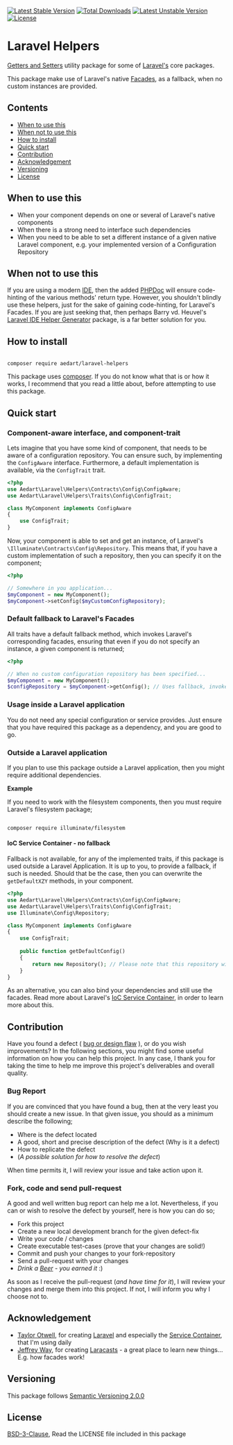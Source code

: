 [![Latest Stable Version](https://poser.pugx.org/aedart/laravel-helpers/v/stable)](https://packagist.org/packages/aedart/laravel-helpers)
[![Total Downloads](https://poser.pugx.org/aedart/laravel-helpers/downloads)](https://packagist.org/packages/aedart/laravel-helpers)
[![Latest Unstable Version](https://poser.pugx.org/aedart/laravel-helpers/v/unstable)](https://packagist.org/packages/aedart/laravel-helpers)
[![License](https://poser.pugx.org/aedart/laravel-helpers/license)](https://packagist.org/packages/aedart/laravel-helpers)

# Laravel Helpers

[Getters and Setters](https://en.wikipedia.org/wiki/Mutator_method) utility package for some of [Laravel's](http://laravel.com/) core packages. 

This package make use of Laravel's native [Facades](http://laravel.com/docs/5.4/facades), as a fallback, when no custom instances are provided.

## Contents

* [When to use this](#when-to-use-this)
* [When not to use this](#when-not-to-use-this)
* [How to install](#how-to-install)
* [Quick start](#quick-start)
* [Contribution](#contribution)
* [Acknowledgement](#acknowledgement)
* [Versioning](#versioning)
* [License](#license)

## When to use this

* When your component depends on one or several of Laravel's native components
* When there is a strong need to interface such dependencies 
* When you need to be able to set a different instance of a given native Laravel component, e.g. your implemented version of a Configuration Repository

## When not to use this

If you are using a modern [IDE](https://en.wikipedia.org/wiki/Integrated_development_environment), then the added [PHPDoc](http://www.phpdoc.org/) will ensure code-hinting of
the various methods' return type. However, you shouldn't blindly use these helpers, just for the sake of gaining code-hinting, for Laravel's Facades. If you are just seeking that,
then perhaps Barry vd. Heuvel's [Laravel IDE Helper Generator](https://github.com/barryvdh/laravel-ide-helper) package, is a far better solution for you.


## How to install

```console

composer require aedart/laravel-helpers
```

This package uses [composer](https://getcomposer.org/). If you do not know what that is or how it works, I recommend that you read a little about, before attempting to use this package.

## Quick start

### Component-aware interface, and component-trait

Lets imagine that you have some kind of component, that needs to be aware of a configuration repository. You can ensure such, by implementing the `ConfigAware` interface.
Furthermore, a default implementation is available, via the `ConfigTrait` trait.

```php
<?php
use Aedart\Laravel\Helpers\Contracts\Config\ConfigAware;
use Aedart\Laravel\Helpers\Traits\Config\ConfigTrait;

class MyComponent implements ConfigAware
{
    use ConfigTrait;
}
```

Now, your component is able to set and get an instance, of Laravel's `\Illuminate\Contracts\Config\Repository`. This means that, if you have a custom implementation of such a repository, then
you can specify it on the component;

```php
<?php

// Somewhere in you application...
$myComponent = new MyComponent();
$myComponent->setConfig($myCustomConfigRepository);

```

### Default fallback to Laravel's Facades

All traits have a default fallback method, which invokes Laravel's corresponding facades, ensuring that even if you do not specify an instance, a given component is returned;

```php
<?php

// When no custom configuration repository has been specified... 
$myComponent = new MyComponent();
$configRepository = $myComponent->getConfig(); // Uses fallback, invokes the `\Illuminate\Support\Facades\Config`, which is then resolved from the IoC Service Container 

```

### Usage inside a Laravel application

You do not need any special configuration or service provides. Just ensure that you have required this package as a dependency, and you are good to go.

### Outside a Laravel application

If you plan to use this package outside a Laravel application, then you might require additional dependencies.

**Example**

If you need to work with the filesystem components, then you must require Laravel's filesystem package;

```console

composer require illuminate/filesystem
```

#### IoC Service Container - no fallback

Fallback is not available, for any of the implemented traits, if this package is used outside a Laravel Application. It is up to you, to provide a fallback, if such is needed.
Should that be the case, then you can overwrite the `getDefaultXZY` methods, in your component.

```php
<?php
use Aedart\Laravel\Helpers\Contracts\Config\ConfigAware;
use Aedart\Laravel\Helpers\Traits\Config\ConfigTrait;
use Illuminate\Config\Repository;

class MyComponent implements ConfigAware
{
    use ConfigTrait;
    
    public function getDefaultConfig()
    {
        return new Repository(); // Please note that this repository will NOT store values statically!
    }
}
```

As an alternative, you can also bind your dependencies and still use the facades. Read more about Laravel's [IoC Service Container](http://laravel.com/docs/5.1/container), in order to learn more about this.

## Contribution

Have you found a defect ( [bug or design flaw](https://en.wikipedia.org/wiki/Software_bug) ), or do you wish improvements? In the following sections, you might find some useful information
on how you can help this project. In any case, I thank you for taking the time to help me improve this project's deliverables and overall quality.

### Bug Report

If you are convinced that you have found a bug, then at the very least you should create a new issue. In that given issue, you should as a minimum describe the following;

* Where is the defect located
* A good, short and precise description of the defect (Why is it a defect)
* How to replicate the defect
* (_A possible solution for how to resolve the defect_)

When time permits it, I will review your issue and take action upon it.

### Fork, code and send pull-request

A good and well written bug report can help me a lot. Nevertheless, if you can or wish to resolve the defect by yourself, here is how you can do so;

* Fork this project
* Create a new local development branch for the given defect-fix
* Write your code / changes
* Create executable test-cases (prove that your changes are solid!)
* Commit and push your changes to your fork-repository
* Send a pull-request with your changes
* _Drink a [Beer](https://en.wikipedia.org/wiki/Beer) - you earned it_ :)

As soon as I receive the pull-request (_and have time for it_), I will review your changes and merge them into this project. If not, I will inform you why I choose not to.

## Acknowledgement

* [Taylor Otwell](https://github.com/taylorotwell), for creating [Laravel](http://laravel.com) and especially the [Service Container](http://laravel.com/docs/5.1/container), that I'm using daily
* [Jeffrey Way](https://github.com/JeffreyWay), for creating [Laracasts](https://laracasts.com/) - a great place to learn new things... E.g. how facades work!

## Versioning

This package follows [Semantic Versioning 2.0.0](http://semver.org/)

## License

[BSD-3-Clause](http://spdx.org/licenses/BSD-3-Clause), Read the LICENSE file included in this package